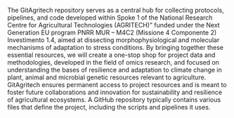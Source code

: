 The GitAgritech repository serves as a central hub for collecting protocols, pipelines, and code developed within Spoke 1 of the National Research Centre for Agricultural Technologies (AGRITECH)” funded under the Next Generation EU program PNRR MUR – M4C2 (Missione 4 Componente 2) Investimento 1.4, aimed at dissecting morphophysiological and molecular mechanisms of adaptation to stress conditions. By bringing together these essential resources, we will create a one-stop shop for project data and methodologies, developed in the field of omics research, and focused on understanding the bases of resilience and adaptation to climate change in plant, animal and microbial genetic resources relevant to agriculture. GitAgritech ensures permanent access to project resources and is meant to foster future collaborations and innovation for sustainability and resilience of agricultural ecosystems. A GitHub repository typically contains various files that define the project, including the scripts and pipelines it uses.
